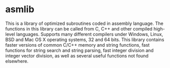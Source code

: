 asmlib
======

This is a library of optimized subroutines coded in assembly language. The functions in this library can be called from C, C++ and other compiled high-level languages. Supports many different compilers under Windows, Linux, BSD and Mac OS X operating systems, 32 and 64 bits. This library contains faster versions of common C/C++ memory and string functions, fast functions for string search and string parsing, fast integer division and integer vector division, as well as several useful functions not found elsewhere.

